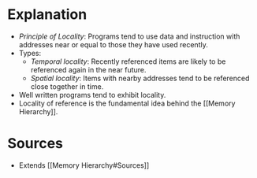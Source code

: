 # Explanation
- *Principle of Locality*: Programs tend to use data and instruction with addresses near or equal to those they have used recently.
- Types:
	- *Temporal locality*: Recently referenced items are likely to be referenced again in the near future.
	- *Spatial locality*: Items with nearby addresses tend to be referenced close together in time.
- Well written programs tend to exhibit locality.
- Locality of reference is the fundamental idea behind the [[Memory Hierarchy]].

# Sources
- Extends [[Memory Hierarchy#Sources]]